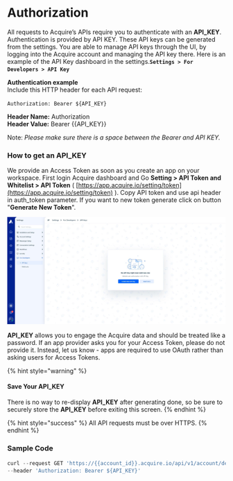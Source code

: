 # Authorization

All requests to Acquire’s APIs require you to authenticate with an **API\_KEY**. Authentication is provided by API KEY. These API keys can be generated from the settings. You are able to manage API keys through the UI, by logging into the Acquire account and managing the API key there. Here is an example of the API Key dashboard in the settings.**`Settings > For Developers > API Key`**  
  
**Authentication example**  
Include this HTTP header for each API request:

`Authorization: Bearer ${API_KEY}`

**Header Name:** Authorization  
**Header Value:** Bearer {{API\_KEY}}

Note: _Please make sure there is a space between the Bearer and API KEY._

### **How to get an API\_KEY**

We provide an Access Token as soon as you create an app on your workspace. First login Acquire dashboard and Go **Setting &gt; API Token and Whitelist &gt; API Token** \( [https://app.acquire.io/setting/token](https://app.acquire.io/setting/token) \). Copy API token and use api header in auth\_token parameter. If you want to new token generate click on button "**Generate New Token**".

![](../.gitbook/assets/apikey.jpg)

**API\_KEY** allows you to engage the Acquire data and should be treated like a password. If an app provider asks you for your Access Token, please do not provide it. Instead, let us know - apps are required to use OAuth rather than asking users for Access Tokens.

{% hint style="warning" %}
#### Save Your API\_KEY

There is no way to re-display **API\_KEY** after generating done, so be sure to securely store the **API\_KEY** before exiting this screen.
{% endhint %}

{% hint style="success" %}
All API requests must be over HTTPS. 
{% endhint %}

### **Sample Code**

```javascript
curl --request GET 'https://{{account_id}}.acquire.io/api/v1/account/department' \
--header 'Authorization: Bearer ${API_KEY}'
```

